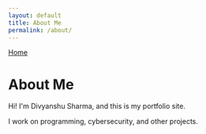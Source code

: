 ```yaml
---
layout: default
title: About Me
permalink: /about/
---
```


[Home](./README.md)

# About Me
Hi! I'm Divyanshu Sharma, and this is my portfolio site.

I work on programming, cybersecurity, and other projects.
